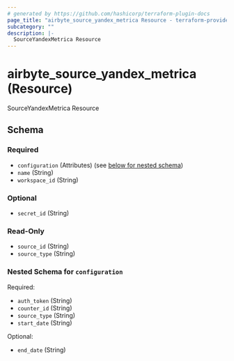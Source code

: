```yaml
---
# generated by https://github.com/hashicorp/terraform-plugin-docs
page_title: "airbyte_source_yandex_metrica Resource - terraform-provider-airbyte-new"
subcategory: ""
description: |-
  SourceYandexMetrica Resource
---
```


# airbyte_source_yandex_metrica (Resource)

SourceYandexMetrica Resource



<!-- schema generated by tfplugindocs -->
## Schema

### Required

- `configuration` (Attributes) (see [below for nested schema](#nestedatt--configuration))
- `name` (String)
- `workspace_id` (String)

### Optional

- `secret_id` (String)

### Read-Only

- `source_id` (String)
- `source_type` (String)

<a id="nestedatt--configuration"></a>
### Nested Schema for `configuration`

Required:

- `auth_token` (String)
- `counter_id` (String)
- `source_type` (String)
- `start_date` (String)

Optional:

- `end_date` (String)


